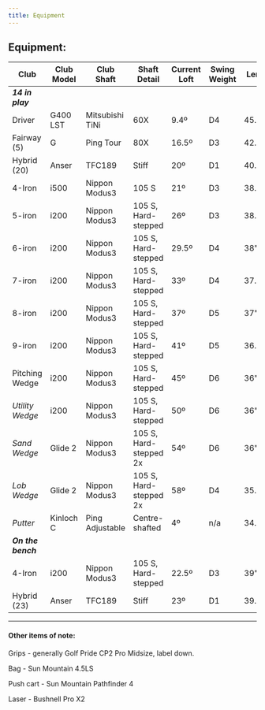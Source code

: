 ```yaml
---
title: Equipment
---
```


## Equipment:


| Club                        | Club Model  | Club Shaft                | Shaft Detail                     | Current Loft  | Swing Weight  | Length |
| ---------------------- | -------------- | ----------------------- | --------------------------- | --------------- | ---------------- | -------- |
| **_14 in play_** |
| Driver                      | G400 LST     | Mitsubishi TiNi         | 60X                                 | 9.4º                | D4                  | 45.25"  |
| Fairway (5)              | G                  | Ping Tour                  | 80X                                 | 16.5º              | D3                  | 42.5"    |
| Hybrid (20)              | Anser           | TFC189                     | Stiff                                 | 20º                 | D1                  | 40.25"  |
| 4-Iron                      | i500             | Nippon Modus3        | 105 S                              | 21º                 | D3                  | 38.875"|
| 5-iron                      | i200             | Nippon Modus3        | 105 S, Hard-stepped      | 26º                 | D3                  | 38.5"    |
| 6-iron                      | i200             | Nippon Modus3        | 105 S, Hard-stepped      | 29.5º              | D4                  | 38"       |
| 7-iron                      | i200             | Nippon Modus3        | 105 S, Hard-stepped      | 33º                 | D4                  | 37.5"    |
| 8-iron                      | i200             | Nippon Modus3        | 105 S, Hard-stepped      | 37º                 | D5                  | 37"       |
| 9-iron                      | i200             | Nippon Modus3        | 105 S, Hard-stepped      | 41º                 | D5                  | 36.5"    |
| Pitching Wedge      | i200             | Nippon Modus3        | 105 S, Hard-stepped      | 45º                 | D6                  | 36"       |
| _Utility Wedge_          | i200             | Nippon Modus3        | 105 S, Hard-stepped      | 50º                 | D6                  | 36"       |
| _Sand Wedge_           | Glide 2        | Nippon Modus3        | 105 S, Hard-stepped 2x | 54º                 | D6                  | 36"       |
| _Lob Wedge_             | Glide 2        | Nippon Modus3        | 105 S, Hard-stepped 2x | 58º                 | D4                  | 35.25"  |
| _Putter_                      | Kinloch C    | Ping Adjustable        | Centre-shafted                | 4º                   | n/a                 | 34.5"    |
| **_On the bench_** |
| 4-Iron                      | i200             | Nippon Modus3        | 105 S, Hard-stepped     | 22.5º              | D3                   | 39"       |
| Hybrid (23)              | Anser           | TFC189                     | Stiff                                | 23º                 | D1                   | 39.75"  |

---

#### Other items of note:

Grips - generally Golf Pride CP2 Pro Midsize, label down.

Bag - Sun Mountain 4.5LS

Push cart - Sun Mountain Pathfinder 4

Laser - Bushnell Pro X2
